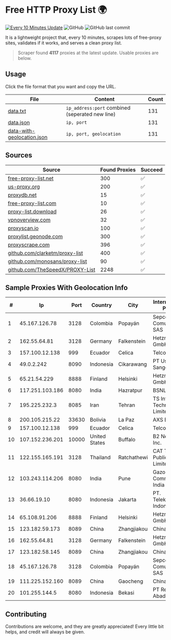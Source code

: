 
# Free HTTP Proxy List 🌍

[![Every 10 Minutes Update](https://github.com/mertguvencli/http-proxy-list/actions/workflows/main.yml/badge.svg?branch=main)](https://github.com/mertguvencli/http-proxy-list/actions/workflows/main.yml)
![GitHub](https://img.shields.io/github/license/mertguvencli/http-proxy-list)
![GitHub last commit](https://img.shields.io/github/last-commit/mertguvencli/http-proxy-list)

It is a lightweight project that, every 10 minutes, scrapes lots of free-proxy sites, validates if it works, and serves a clean proxy list.


> Scraper found **4117** proxies at the latest update. Usable proxies are below.

## Usage

Click the file format that you want and copy the URL.


|File|Content|Count|
|----|-------|-----|
|[data.txt](https://raw.githubusercontent.com/mertguvencli/http-proxy-list/main/proxy-list/data.txt)|`ip_address:port` combined (seperated new line)|131|
|[data.json](https://raw.githubusercontent.com/mertguvencli/http-proxy-list/main/proxy-list/data.json)|`ip, port`|131|
|[data-with-geolocation.json](https://raw.githubusercontent.com/mertguvencli/http-proxy-list/main/proxy-list/data-with-geolocation.json)|`ip, port, geolocation`|131|

## Sources

|Source|Found Proxies|Succeed|
|------|-------------|-------|
|[free-proxy-list.net](https://free-proxy-list.net)|300|✅|
|[us-proxy.org](https://www.us-proxy.org)|200|✅|
|[proxydb.net](http://proxydb.net)|15|✅|
|[free-proxy-list.com](https://free-proxy-list.com/?page=&port=&type%5B%5D=http&type%5B%5D=https&up_time=0&search=Search)|10|✅|
|[proxy-list.download](https://www.proxy-list.download/HTTP)|26|✅|
|[vpnoverview.com](https://vpnoverview.com/privacy/anonymous-browsing/free-proxy-servers)|32|✅|
|[proxyscan.io](https://www.proxyscan.io)|100|✅|
|[proxylist.geonode.com](https://proxylist.geonode.com/api/proxy-list?limit=300&page=1&sort_by=lastChecked&sort_type=desc&protocols=http,https)|300|✅|
|[proxyscrape.com](https://api.proxyscrape.com/v2/?request=displayproxies&protocol=http&timeout=10000&country=all&ssl=all&anonymity=all)|396|✅|
|[github.com/clarketm/proxy-list](https://raw.githubusercontent.com/clarketm/proxy-list/master/proxy-list-raw.txt)|400|✅|
|[github.com/monosans/proxy-list](https://raw.githubusercontent.com/monosans/proxy-list/main/proxies/http.txt)|90|✅|
|[github.com/TheSpeedX/PROXY-List](https://raw.githubusercontent.com/TheSpeedX/PROXY-List/master/http.txt)|2248|✅|


## Sample Proxies With Geolocation Info

|#|Ip|Port|Country|City|Internet Service Provider|
|-|--|----|-------|----|-------------------------|
|1|45.167.126.78|3128|Colombia|Popayán|Sepcom Comunicaciones SAS|
|2|162.55.64.81|3128|Germany|Falkenstein|Hetzner Online GmbH|
|3|157.100.12.138|999|Ecuador|Celica|Telconet S.A|
|4|49.0.2.242|8090|Indonesia|Cikarawang|PT Usaha Adi Sanggoro|
|5|65.21.54.229|8888|Finland|Helsinki|Hetzner Online GmbH|
|6|117.251.103.186|8080|India|Hazratpur|BSNL Internet|
|7|195.225.232.3|8085|Iran|Tehran|TS Information Technology Limited|
|8|200.105.215.22|33630|Bolivia|La Paz|AXS Bolivia S. A.|
|9|157.100.12.138|999|Ecuador|Celica|Telconet S.A|
|10|107.152.236.201|10000|United States|Buffalo|B2 Net Solutions Inc.|
|11|122.155.165.191|3128|Thailand|Ratchathewi|CAT Telecom Public Company Limited|
|12|103.243.114.206|8080|India|Pune|Gazon Communications India Limited|
|13|36.66.19.10|8080|Indonesia|Jakarta|PT. Telekomunikasi Indonesia|
|14|65.108.91.206|8888|Finland|Helsinki|Hetzner Online GmbH|
|15|123.182.59.173|8089|China|Zhangjiakou|Chinanet|
|16|162.55.64.81|3128|Germany|Falkenstein|Hetzner Online GmbH|
|17|123.182.58.145|8089|China|Zhangjiakou|Chinanet|
|18|45.167.126.78|3128|Colombia|Popayán|Sepcom Comunicaciones SAS|
|19|111.225.152.160|8089|China|Gaocheng|Chinanet|
|20|101.255.144.5|8080|Indonesia|Bekasi|PT Remala Abadi|



## Contributing

Contributions are welcome, and they are greatly appreciated! Every
little bit helps, and credit will always be given.

